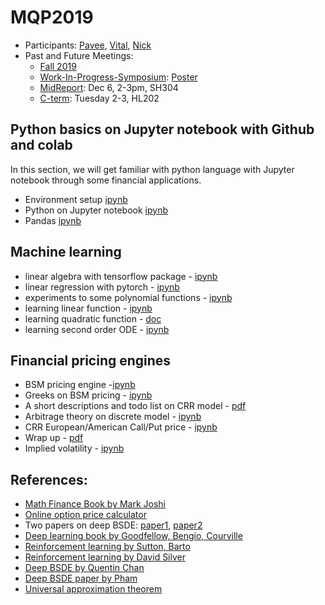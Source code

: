 # MQP2019

- Participants: [Pavee](./Pavee/README.md), [Vital](./Vital/README.md), [Nick](./Nick/README.md)
- Past and Future Meetings: 
  - [Fall 2019](./doc/Fall2019Meeting.pdf)
  - [Work-In-Progress-Symposium](https://www.wpi.edu/news/calendar/events/works-in-progress): [Poster](Pavee/symposium.pdf)
  - [MidReport](doc/MidReportConfirm.pdf): Dec 6, 2-3pm, SH304
  - [C-term](doc/C-Term-Meeting.pdf): Tuesday 2-3, HL202




## Python basics on Jupyter notebook with Github and colab

In this section, we will get familiar with python language with Jupyter notebook through some financial applications.

- Environment setup [ipynb](./other/first_notebook_v01.ipynb)
- Python on Jupyter notebook [ipynb](./other/python_notebook.ipynb)
- Pandas [ipynb](./other/pandas_basics.ipynb)

## Machine learning



- linear algebra with tensorflow package - [ipynb](https://github.com/songqsh/foo1/blob/master/src/linalg_tf.ipynb)
- linear regression with pytorch - [ipynb](https://github.com/songqsh/foo1/blob/master/src/linreg_torch_v01.ipynb)
- experiments to some polynomial functions - [ipynb](other/linearfunction01.ipynb)
- learning linear function - [ipynb](Nick/Copy_of_linearfunction01.ipynb)
- learning quadratic function - [doc](Pavee/test%20run.pdf)
- learning second order ODE - [ipynb](https://github.com/songqsh/foo1/blob/master/src/ode02.ipynb)

## Financial pricing engines

- BSM pricing engine -[ipynb](Nick/Copy_of_bsm_formula_v01.ipynb)
- Greeks on BSM pricing - [ipynb](Vital/bsm_formula_w/parity&greeks_v02.ipynb)
- A short descriptions and todo list on CRR model - [pdf](doc/prj_crr.pdf)
- Arbitrage theory on discrete model - [ipynb](Nick/Arbitrage_Theory_On_Discrete_Model.ipynb)
- CRR European/American Call/Put price - [ipynb](Pavee/CRR_Model.ipynb)
- Wrap up - [pdf](Vital/MQP19Draft1_Vital.pdf)
- Implied volatility - [ipynb](Vital/ImpliedVol_ChangesNeeded.ipynb)

## References:

- [Math Finance Book by Mark Joshi](https://math.dartmouth.edu/~m86f17/Downloads/Joshi_The_Concepts_and_Practice_of_MathFin.pdf)
- [Online option price calculator](http://quantcalc.net/index.html)
- Two papers on deep BSDE: [paper1](./doc/EHJ17_deep_bsde.pdf), [paper2](./doc/HJE18_deep_bsde.pdf)
- [Deep learning book by Goodfellow, Bengio, Courville](http://www.deeplearningbook.org/)
- [Reinforcement learning by Sutton, Barto](http://incompleteideas.net/book/the-book-2nd.html)
- [Reinforcement learning by David Silver](http://www0.cs.ucl.ac.uk/staff/d.silver/web/Teaching.html)
- [Deep BSDE by Quentin Chan](https://gitlab.com/14chanwa/ml_for_semilinear_pdes)
- [Deep BSDE paper by Pham](https://arxiv.org/abs/1902.01599)
- [Universal approximation theorem](doc/HSW90.pdf)
